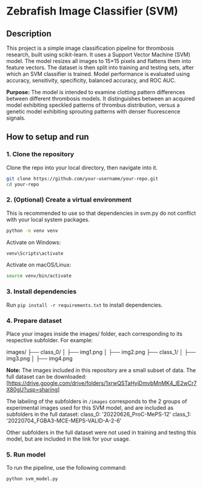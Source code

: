 # Zebrafish Image Classifier (SVM)

## Description

This project is a simple image classification pipeline for thrombosis research, built using scikit-learn. It uses a Support Vector Machine (SVM) model.
The model resizes all images to 15×15 pixels and flattens them into feature vectors. The dataset is then split into training and testing sets, after which an SVM classifier is trained. Model performance is evaluated using accuracy, sensitivity, specificity, balanced accuracy, and ROC AUC.

**Purpose:** The model is intended to examine clotting pattern differences between different thrombosis models. It distinguishes between an acquired model exhibiting speckled patterns of thrombus distribution, versus a genetic model exhibiting sprouting patterns with denser fluorescence signals.

## How to setup and run

### 1. Clone the repository

Clone the repo into your local directory, then navigate into it.

```bash
git clone https://github.com/your-username/your-repo.git
cd your-repo
```

### 2. (Optional) Create a virtual environment

This is recommended to use so that dependencies in svm.py do not conflict with your local system packages.

```bash
python -m venv venv
```

Activate on Windows:

```bash
venv\Scripts\activate
```

Activate on macOS/Linux:

```bash
source venv/bin/activate
```

### 3. Install dependencies

Run `pip install -r requirements.txt` to install dependencies.

### 4. Prepare dataset

Place your images inside the images/ folder, each corresponding to its respective subfolder. For example:

images/
├── class_0/
│ ├── img1.png
│ ├── img2.png
├── class_1/
│ ├── img3.png
│ ├── img4.png

**Note:** The images included in this repository are a small subset of data. The full dataset can be downloaded: [https://drive.google.com/drive/folders/1xrwQSTaHyiDmvbMnMK4_lE2wCr7X80gU?usp=sharing]

The labeling of the subfolders in `/images` corresponds to the 2 groups of experimental images used for this SVM model, and are included as subfolders in the full dataset:
class_0: '20220626_ProC-MePS-12'
class_1: '20220704_FGBA3-MCE-MEPS-VALID-A-2-6'

Other subfolders in the full dataset were not used in training and testing this model, but are included in the link for your usage.

### 5. Run model

To run the pipeline, use the following command:

```bash
python svm_model.py
```
